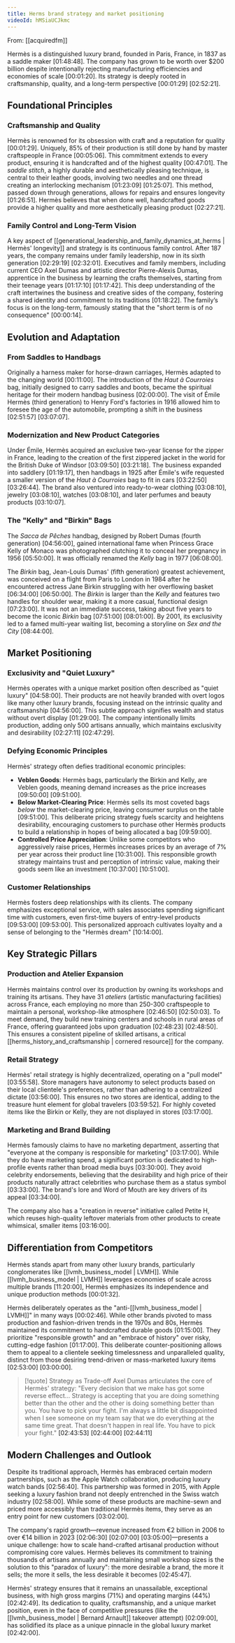 ```yaml
---
title: Herms brand strategy and market positioning
videoId: hMSiaUCJkmc
---
```


From: [[acquiredfm]] <br/> 

Hermès is a distinguished luxury brand, founded in Paris, France, in 1837 as a saddle maker <a class="yt-timestamp" data-t="01:48:48">[01:48:48]</a>. The company has grown to be worth over $200 billion despite intentionally rejecting manufacturing efficiencies and economies of scale <a class="yt-timestamp" data-t="00:01:20">[00:01:20]</a>. Its strategy is deeply rooted in craftsmanship, quality, and a long-term perspective <a class="yt-timestamp" data-t="00:01:29">[00:01:29]</a> <a class="yt-timestamp" data-t="02:52:21">[02:52:21]</a>.

## Foundational Principles

### Craftsmanship and Quality
Hermès is renowned for its obsession with craft and a reputation for quality <a class="yt-timestamp" data-t="00:01:29">[00:01:29]</a>. Uniquely, 85% of their production is still done by hand by master craftspeople in France <a class="yt-timestamp" data-t="00:05:06">[00:05:06]</a>. This commitment extends to every product, ensuring it is handcrafted and of the highest quality <a class="yt-timestamp" data-t="00:47:01">[00:47:01]</a>. The *saddle stitch*, a highly durable and aesthetically pleasing technique, is central to their leather goods, involving two needles and one thread creating an interlocking mechanism <a class="yt-timestamp" data-t="01:23:09">[01:23:09]</a> <a class="yt-timestamp" data-t="01:25:07">[01:25:07]</a>. This method, passed down through generations, allows for repairs and ensures longevity <a class="yt-timestamp" data-t="01:26:51">[01:26:51]</a>. Hermès believes that when done well, handcrafted goods provide a higher quality and more aesthetically pleasing product <a class="yt-timestamp" data-t="02:27:21">[02:27:21]</a>.

### Family Control and Long-Term Vision
A key aspect of [[generational_leadership_and_family_dynamics_at_herms | Hermès' longevity]] and strategy is its continuous family control. After 187 years, the company remains under family leadership, now in its sixth generation <a class="yt-timestamp" data-t="02:29:19">[02:29:19]</a> <a class="yt-timestamp" data-t="02:32:01">[02:32:01]</a>. Executives and family members, including current CEO Axel Dumas and artistic director Pierre-Alexis Dumas, apprentice in the business by learning the crafts themselves, starting from their teenage years <a class="yt-timestamp" data-t="01:17:10">[01:17:10]</a> <a class="yt-timestamp" data-t="01:17:42">[01:17:42]</a>. This deep understanding of the craft intertwines the business and creative sides of the company, fostering a shared identity and commitment to its traditions <a class="yt-timestamp" data-t="01:18:22">[01:18:22]</a>. The family’s focus is on the long-term, famously stating that the "short term is of no consequence" <a class="yt-timestamp" data-t="00:00:14">[00:00:14]</a>.

## Evolution and Adaptation

### From Saddles to Handbags
Originally a harness maker for horse-drawn carriages, Hermès adapted to the changing world <a class="yt-timestamp" data-t="00:11:00">[00:11:00]</a>. The introduction of the *Haut à Courroies* bag, initially designed to carry saddles and boots, became the spiritual heritage for their modern handbag business <a class="yt-timestamp" data-t="02:00:00">[02:00:00]</a>. The visit of Émile Hermès (third generation) to Henry Ford's factories in 1916 allowed him to foresee the age of the automobile, prompting a shift in the business <a class="yt-timestamp" data-t="02:51:57">[02:51:57]</a> <a class="yt-timestamp" data-t="03:07:07">[03:07:07]</a>.

### Modernization and New Product Categories
Under Émile, Hermès acquired an exclusive two-year license for the zipper in France, leading to the creation of the first zippered jacket in the world for the British Duke of Windsor <a class="yt-timestamp" data-t="03:09:50">[03:09:50]</a> <a class="yt-timestamp" data-t="03:21:18">[03:21:18]</a>. The business expanded into saddlery <a class="yt-timestamp" data-t="01:19:17">[01:19:17]</a>, then handbags in 1925 after Émile's wife requested a smaller version of the *Haut à Courroies* bag to fit in cars <a class="yt-timestamp" data-t="03:22:50">[03:22:50]</a> <a class="yt-timestamp" data-t="03:26:44">[03:26:44]</a>. The brand also ventured into ready-to-wear clothing <a class="yt-timestamp" data-t="03:08:10">[03:08:10]</a>, jewelry <a class="yt-timestamp" data-t="03:08:10">[03:08:10]</a>, watches <a class="yt-timestamp" data-t="03:08:10">[03:08:10]</a>, and later perfumes and beauty products <a class="yt-timestamp" data-t="03:10:07">[03:10:07]</a>.

### The "Kelly" and "Birkin" Bags
The *Sacca de Pêches* handbag, designed by Robert Dumas (fourth generation) <a class="yt-timestamp" data-t="04:56:00">[04:56:00]</a>, gained international fame when Princess Grace Kelly of Monaco was photographed clutching it to conceal her pregnancy in 1956 <a class="yt-timestamp" data-t="05:50:00">[05:50:00]</a>. It was officially renamed the *Kelly* bag in 1977 <a class="yt-timestamp" data-t="06:08:00">[06:08:00]</a>.

The *Birkin* bag, Jean-Louis Dumas' (fifth generation) greatest achievement, was conceived on a flight from Paris to London in 1984 after he encountered actress Jane Birkin struggling with her overflowing basket <a class="yt-timestamp" data-t="06:34:00">[06:34:00]</a> <a class="yt-timestamp" data-t="06:50:00">[06:50:00]</a>. The *Birkin* is larger than the *Kelly* and features two handles for shoulder wear, making it a more casual, functional design <a class="yt-timestamp" data-t="07:23:00">[07:23:00]</a>. It was not an immediate success, taking about five years to become the iconic *Birkin* bag <a class="yt-timestamp" data-t="07:51:00">[07:51:00]</a> <a class="yt-timestamp" data-t="08:01:00">[08:01:00]</a>. By 2001, its exclusivity led to a famed multi-year waiting list, becoming a storyline on *Sex and the City* <a class="yt-timestamp" data-t="08:44:00">[08:44:00]</a>.

## Market Positioning

### Exclusivity and "Quiet Luxury"
Hermès operates with a unique market position often described as "quiet luxury" <a class="yt-timestamp" data-t="04:58:00">[04:58:00]</a>. Their products are not heavily branded with overt logos like many other luxury brands, focusing instead on the intrinsic quality and craftsmanship <a class="yt-timestamp" data-t="04:56:00">[04:56:00]</a>. This subtle approach signifies wealth and status without overt display <a class="yt-timestamp" data-t="01:29:00">[01:29:00]</a>. The company intentionally limits production, adding only 500 artisans annually, which maintains exclusivity and desirability <a class="yt-timestamp" data-t="02:27:11">[02:27:11]</a> <a class="yt-timestamp" data-t="02:47:29">[02:47:29]</a>.

### Defying Economic Principles
Hermès' strategy often defies traditional economic principles:
*   **Veblen Goods**: Hermès bags, particularly the Birkin and Kelly, are Veblen goods, meaning demand increases as the price increases <a class="yt-timestamp" data-t="09:50:00">[09:50:00]</a> <a class="yt-timestamp" data-t="09:51:00">[09:51:00]</a>.
*   **Below Market-Clearing Price**: Hermès sells its most coveted bags *below* the market-clearing price, leaving consumer surplus on the table <a class="yt-timestamp" data-t="09:51:00">[09:51:00]</a>. This deliberate pricing strategy fuels scarcity and heightens desirability, encouraging customers to purchase other Hermès products to build a relationship in hopes of being allocated a bag <a class="yt-timestamp" data-t="09:59:00">[09:59:00]</a>.
*   **Controlled Price Appreciation**: Unlike some competitors who aggressively raise prices, Hermès increases prices by an average of 7% per year across their product line <a class="yt-timestamp" data-t="10:31:00">[10:31:00]</a>. This responsible growth strategy maintains trust and perception of intrinsic value, making their goods seem like an investment <a class="yt-timestamp" data-t="10:37:00">[10:37:00]</a> <a class="yt-timestamp" data-t="10:51:00">[10:51:00]</a>.

### Customer Relationships
Hermès fosters deep relationships with its clients. The company emphasizes exceptional service, with sales associates spending significant time with customers, even first-time buyers of entry-level products <a class="yt-timestamp" data-t="09:53:00">[09:53:00]</a> <a class="yt-timestamp" data-t="09:53:00">[09:53:00]</a>. This personalized approach cultivates loyalty and a sense of belonging to the "Hermès dream" <a class="yt-timestamp" data-t="10:14:00">[10:14:00]</a>.

## Key Strategic Pillars

### Production and Atelier Expansion
Hermès maintains control over its production by owning its workshops and training its artisans. They have 31 *ateliers* (artistic manufacturing facilities) across France, each employing no more than 250-300 craftspeople to maintain a personal, workshop-like atmosphere <a class="yt-timestamp" data-t="02:46:50">[02:46:50]</a> <a class="yt-timestamp" data-t="02:50:03">[02:50:03]</a>. To meet demand, they build new training centers and schools in rural areas of France, offering guaranteed jobs upon graduation <a class="yt-timestamp" data-t="02:48:23">[02:48:23]</a> <a class="yt-timestamp" data-t="02:48:50">[02:48:50]</a>. This ensures a consistent pipeline of skilled artisans, a critical [[herms_history_and_craftsmanship | cornered resource]] for the company.

### Retail Strategy
Hermès' retail strategy is highly decentralized, operating on a "pull model" <a class="yt-timestamp" data-t="03:55:58">[03:55:58]</a>. Store managers have autonomy to select products based on their local clientele's preferences, rather than adhering to a centralized dictate <a class="yt-timestamp" data-t="03:56:00">[03:56:00]</a>. This ensures no two stores are identical, adding to the treasure hunt element for global travelers <a class="yt-timestamp" data-t="03:59:52">[03:59:52]</a>. For highly coveted items like the Birkin or Kelly, they are not displayed in stores <a class="yt-timestamp" data-t="03:17:00">[03:17:00]</a>.

### Marketing and Brand Building
Hermès famously claims to have no marketing department, asserting that "everyone at the company is responsible for marketing" <a class="yt-timestamp" data-t="03:17:00">[03:17:00]</a>. While they do have marketing spend, a significant portion is dedicated to high-profile events rather than broad media buys <a class="yt-timestamp" data-t="03:30:00">[03:30:00]</a>. They avoid celebrity endorsements, believing that the desirability and high price of their products naturally attract celebrities who purchase them as a status symbol <a class="yt-timestamp" data-t="03:33:00">[03:33:00]</a>. The brand's lore and Word of Mouth are key drivers of its appeal <a class="yt-timestamp" data-t="03:34:00">[03:34:00]</a>.

The company also has a "creation in reverse" initiative called Petite H, which reuses high-quality leftover materials from other products to create whimsical, smaller items <a class="yt-timestamp" data-t="03:16:00">[03:16:00]</a>.

## Differentiation from Competitors

Hermès stands apart from many other luxury brands, particularly conglomerates like [[lvmh_business_model | LVMH]]. While [[lvmh_business_model | LVMH]] leverages economies of scale across multiple brands <a class="yt-timestamp" data-t="11:20:00">[11:20:00]</a>, Hermès emphasizes its independence and unique production methods <a class="yt-timestamp" data-t="00:01:32">[00:01:32]</a>.

Hermès deliberately operates as the "anti-[[lvmh_business_model | LVMH]]" in many ways <a class="yt-timestamp" data-t="00:02:46">[00:02:46]</a>. While other brands pivoted to mass production and fashion-driven trends in the 1970s and 80s, Hermès maintained its commitment to handcrafted durable goods <a class="yt-timestamp" data-t="01:15:00">[01:15:00]</a>. They prioritize "responsible growth" and an "embrace of history" over risky, cutting-edge fashion <a class="yt-timestamp" data-t="01:17:00">[01:17:00]</a>. This deliberate counter-positioning allows them to appeal to a clientele seeking timelessness and unparalleled quality, distinct from those desiring trend-driven or mass-marketed luxury items <a class="yt-timestamp" data-t="02:53:00">[02:53:00]</a> <a class="yt-timestamp" data-t="03:00:00">[03:00:00]</a>.

> [!quote] Strategy as Trade-off
> Axel Dumas articulates the core of Hermès' strategy: "Every decision that we make has got some reverse effect... Strategy is accepting that you are doing something better than the other and the other is doing something better than you. You have to pick your fight. I'm always a little bit disappointed when I see someone on my team say that we do everything at the same time great. That doesn't happen in real life. You have to pick your fight." <a class="yt-timestamp" data-t="02:43:53">[02:43:53]</a> <a class="yt-timestamp" data-t="02:44:00">[02:44:00]</a> <a class="yt-timestamp" data-t="02:44:11">[02:44:11]</a>

## Modern Challenges and Outlook

Despite its traditional approach, Hermès has embraced certain modern partnerships, such as the Apple Watch collaboration, producing luxury watch bands <a class="yt-timestamp" data-t="02:56:40">[02:56:40]</a>. This partnership was formed in 2015, with Apple seeking a luxury fashion brand not deeply entrenched in the Swiss watch industry <a class="yt-timestamp" data-t="02:58:00">[02:58:00]</a>. While some of these products are machine-sewn and priced more accessibly than traditional Hermès items, they serve as an entry point for new customers <a class="yt-timestamp" data-t="03:02:00">[03:02:00]</a>.

The company's rapid growth—revenue increased from €2 billion in 2006 to over €14 billion in 2023 <a class="yt-timestamp" data-t="02:06:30">[02:06:30]</a> <a class="yt-timestamp" data-t="02:07:00">[02:07:00]</a> <a class="yt-timestamp" data-t="03:05:00">[03:05:00]</a>—presents a unique challenge: how to scale hand-crafted artisanal production without compromising core values. Hermès believes its commitment to training thousands of artisans annually and maintaining small workshop sizes is the solution to this "paradox of luxury": the more desirable a brand, the more it sells; the more it sells, the less desirable it becomes <a class="yt-timestamp" data-t="02:45:47">[02:45:47]</a>.

Hermès' strategy ensures that it remains an unassailable, exceptional business, with high gross margins (71%) and operating margins (44%) <a class="yt-timestamp" data-t="02:42:49">[02:42:49]</a>. Its dedication to quality, craftsmanship, and a unique market position, even in the face of competitive pressures (like the [[lvmh_business_model | Bernard Arnault]] takeover attempt) <a class="yt-timestamp" data-t="02:09:00">[02:09:00]</a>, has solidified its place as a unique pinnacle in the global luxury market <a class="yt-timestamp" data-t="02:42:00">[02:42:00]</a>.